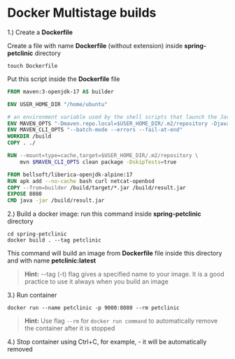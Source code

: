 # Docker Multistage builds

1.) Create a **Dockerfile**

Create a file with name **Dockerfile** (without extension) inside **spring-petclinic** directory
```shell
touch Dockerfile
```

Put this script inside the **Dockerfile** file

```dockerfile
FROM maven:3-openjdk-17 AS builder

ENV USER_HOME_DIR "/home/ubuntu"

# an environment variable used by the shell scripts that launch the Java Virtual Machine (JVM) that runs Maven
ENV MAVEN_OPTS "-Dmaven.repo.local=$USER_HOME_DIR/.m2/repository -Djava.awt.headless=true"
ENV MAVEN_CLI_OPTS "--batch-mode --errors --fail-at-end"
WORKDIR /build
COPY . ./

RUN --mount=type=cache,target=$USER_HOME_DIR/.m2/repository \
    mvn $MAVEN_CLI_OPTS clean package -DskipTests=true

FROM bellsoft/liberica-openjdk-alpine:17
RUN apk add --no-cache bash curl netcat-openbsd
COPY --from=builder /build/target/*.jar /build/result.jar
EXPOSE 8080
CMD java -jar /build/result.jar
```

2.) Build a docker image: run this command inside **spring-petclinic** directory

```shell
cd spring-petclinic
docker build . --tag petclinic
```

This command will build an image from **Dockerfile** file inside this directory and with name **petclinic:latest**
> **Hint:** --tag (-t) flag gives a specified name to your image.
> It is a good practice to use it always when you build an image

3.) Run container

```shell
docker run --name petclinic -p 9000:8080 --rm petclinic
```

> **Hint:** Use flag ```--rm``` for ```docker run command``` to automatically remove the container after it is stopped

4.) Stop container using Ctrl+C, for example, - it will be automatically removed
